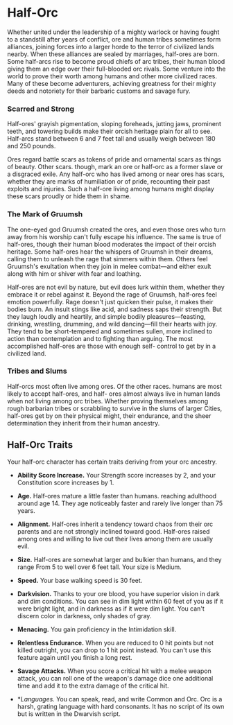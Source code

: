 # Half-Orc

Whether united under the leadership of a mighty
warlock or having fought to a standstill after years
of conflict, ore and human tribes sometimes form
alliances, joining forces into a larger horde to the terror
of civilized lands nearby. When these alliances are
sealed by marriages, half-ores are born. Some half-arcs
rise to become proud chiefs of arc tribes, their human
blood giving them an edge over their full-blooded orc
rivals. Some venture into the world to prove their worth
among humans and other more civilized races. Many of
these become adventurers, achieving greatness for their
mighty deeds and notoriety for their barbaric customs
and savage fury.

### Scarred and Strong

Half-ores' grayish pigmentation, sloping foreheads,
jutting jaws, prominent teeth, and towering builds make
their orcish heritage plain for all to see. Half-arcs stand
between 6 and 7 feet tall and usually weigh between
180 and 250 pounds.

Ores regard battle scars as tokens of pride and
ornamental scars as things of beauty. Other scars.
though, mark an ore or half-orc as a former slave or
a disgraced exile. Any half-orc who has lived among
or near ores has scars, whether they are marks of
humiliation or of pride, recounting their past exploits
and injuries. Such a half-ore living among humans might
display these scars proudly or hide them in shame.

### The Mark of Gruumsh

The one-eyed god Gruumsh created the ores, and even
those ores who turn away from his worship can't fully
escape his influence. The same is true of half-ores,
though their human blood moderates the impact of their
orcish heritage. Some half-ores hear the whispers of
Gruumsh in their dreams, calling them to unleash the
rage that simmers within them. Others feel Gruumsh's
exultation when they join in melee combat—and either
exult along with him or shiver with fear and loathing.

Half-ores are not evil by nature, but evil does lurk within
them, whether they embrace it or rebel against it.
Beyond the rage of Gruumsh, half-ores feel emotion
powerfully. Rage doesn't just quicken their pulse, it
makes their bodies burn. An insult stings like acid,
and sadness saps their strength. But they laugh loudly
and heartily, and simple bodily pleasures—feasting,
drinking, wrestling, drumming, and wild dancing—fill
their hearts with joy. They tend to be short-tempered
and sometimes sullen, more inclined to action than
contemplation and to fighting than arguing. The most
accomplished half-ores are those with enough self-
control to get by in a civilized land.

### Tribes and Slums

Half-orcs most often live among ores. Of the other races.
humans are most likely to accept half-ores, and half-
ores almost always live in human lands when not living
among orc tribes. Whether proving themselves among
rough barbarian tribes or scrabbling to survive in the
slums of larger Cities, half-ores get by on their physical
might, their endurance, and the sheer determination
they inherit from their human ancestry.

## Half-Orc Traits
Your half-orc character has certain traits deriving from
your orc ancestry.

* **Ability Score Increase.** Your Strength score
increases by 2, and your Constitution score
increases by 1.

* **Age.** Half-ores mature a little faster than humans.
reaching adulthood around age 14. They age
noticeably faster and rarely live longer than 75 years.

* **Alignment.** Half-ores inherit a tendency toward chaos
from their orc parents and are not strongly inclined
toward good. Half-ores raised among ores and willing
to live out their lives among them are usually evil.

* **Size.** Half-ores are somewhat larger and bulkier than
humans, and they range From 5 to well over 6 feet tall.
Your size is Medium.

* **Speed.** Your base walking speed is 30 feet.

* **Darkvision.** Thanks to your ore blood, you have
superior vision in dark and dim conditions. You can
see in dim light within 60 feet of you as if it were bright
light, and in darkness as if it were dim light. You can't
discern color in darkness, only shades of gray.

* **Menacing.** You gain proficiency in the
Intimidation skill.

* **Relentless Endurance.** When you are reduced to
0 hit points but not killed outright, you can drop to 1 hit
point instead. You can't use this feature again until you
finish a long rest.

* **Savage Attacks.** When you score a critical hit with
a melee weapon attack, you can roll one of the weapon's
damage dice one additional time and add it to the extra
damage of the critical hit.

* **Languages.* You can speak, read, and write Common and Orc.
Orc is a harsh, grating language with hard consonants. It has
no script of its own but is written in the Dwarvish script.

